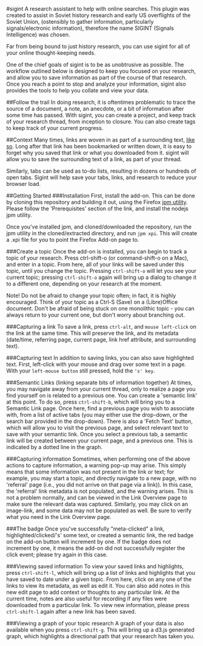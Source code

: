 #sigint
A research assistant to help with online searches. This plugin was created to assist in Soviet history research and early US overflights of the Soviet Union, (ostensibly to gather information, particularly signals/electronic information), therefore the name SIGINT (Signals Intelligence) was chosen.

Far from being bound to just history research, you can use sigint for all of your online thought-keeping needs.

One of the chief goals of sigint is to be as unobtrusive as possible. The workflow outlined below is designed to keep you focused on your research, and allow you to save information as part of the course of that research. Once you reach a point to stop and analyze your information, sigint also provides the tools to help you collate and view your data.

##Follow the trail
In doing research, it is oftentimes problematic to trace the source of a document, a note, an anecdote, or a bit of information after some time has passed. With sigint, you can create a project, and keep track of your research thread, from inception to closure. You can also create tags to keep track of your current progress.

##Context
Many times, links are woven in as part of a surrounding text, [like so](https://github.com/cjryan/sigint). Long after that link has been bookmarked or written down, it is easy to forget why you saved that link or what you downloaded from it. sigint will allow you to save the surrounding text of a link, as part of your thread.

Similarly, tabs can be used as to-do lists, resulting in dozens or hundreds of open tabs. Sigint will help save your tabs, links, and research to reduce your browser load.

##Getting Started
###Installation
First, install the add-on. This can be done by cloning this repository and building it out, using the Firefox [jpm utility](https://developer.mozilla.org/en-US/Add-ons/SDK/Tutorials/Getting_Started_(jpm)). Please follow the 'Prerequisites' section of the link, and install the nodejs jpm utility.

Once you've installed jpm, and cloned/downloaded the repository, run the jpm utility in the cloned/extracted directory, and run ```jpm xpi```. This will create a .xpi file for you to point the Firefox Add-on page to.

###Create a topic
Once the add-on is installed, you can begin to track a topic of your research. Press ctrl-shift-o (or command-shift-o on a Mac), and enter in a topic. From here, all of your links will be saved under this topic, until you change the topic. Pressing ```ctrl-shift-o``` will let you see your current topic; pressing ```ctrl-shift-o``` again will bring up a dialog to change it to a different one, depending on your research at the moment.

Note! Do not be afraid to change your topic often; in fact, it is highly encouraged. Think of your topic as a Ctrl-S (Save) on a (Libre)Office document. Don't be afraid of being stuck on one monolithic topic - you can always return to your current one, but don't worry about branching out.

###Capturing a link
To save a link, press ```ctrl-alt```, and ```mouse left-click``` on the link at the same time. This will preserve the link, and its metadata (date/time, referring page, current page, link href attribute, and surrounding text).

###Capturing text
In addition to saving links, you can also save highlighted text. First, left-click with your mouse and drag over some text in a page. With your ```left-mouse button``` still pressed, hold the ```'s' key```.

###Semantic Links (linking separate bits of information together)
At times, you may navigate away from your current thread, only to realize a page you find yourself on is related to a previous one. You can create a 'semantic link' at this point. To do so, press ```ctrl-shift-b```, which will bring you to a Semantic Link page. Once here, find a previous page you wish to associate with, from a list of active tabs (you may either use the drop-down, or the search bar provided in the drop-down). There is also a 'Fetch Text' button, which will allow you to visit the previous page, and select relevant text to save with your semantic link. Once you select a previous tab, a semantic link will be created between your current page, and a previous one. This is indicated by a dotted line in the graph.

###Capturing information
Sometimes, when performing one of the above actions to capture information, a warning pop-up may arise. This simply means that some information was not present in the link or text; for example, you may start a topic, and directly navigate to a new page, with no 'referral' page (i.e., you did not arrive on that page via a link)). In this case, the 'referral' link metadata is not populated, and the warning arises. This is not a problem normally, and can be viewed in the Link Overview page to make sure the relevant data was captured. Similarly, you may click on an image-link, and some data may not be populated as well. Be sure to verify what you need in the Link Overview page.

###The badge
Once you've successfully "meta-clicked" a link, highlighted/clicked/'s' some text, or created a semantic link, the red badge on the add-on button will increment by one. If the badge does not increment by one, it means the add-on did not successfully register the click event; please try again in this case.

###Viewing saved information
To view your saved links and highlights, press ```ctrl-shift-l```, which will bring up a list of links and highlights that you have saved to date under a given topic. From here, click on any one of the links to view its metadata, as well as edit it. You can also add notes in this new edit page to add context or thoughts to any particular link. At the current time, notes are also useful for recording if any files were downloaded from a particular link. To view new information, please press ```ctrl-shift-l``` again after a new link has been saved.

###Viewing a graph of your topic research
A graph of your data is also available when you press ```ctrl-shift-g```. This will bring up a d3.js generated graph, which highlights a directional path that your research has taken you.
